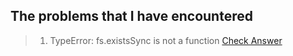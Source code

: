## The problems that I have encountered

> 1. TypeError: fs.existsSync is not a function [Check Answer](https://github.com/electron/electron/issues/9920)